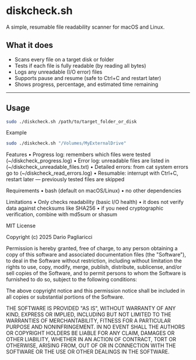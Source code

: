 # diskcheck.sh

A simple, resumable file readability scanner for macOS and Linux.

## What it does

- Scans every file on a target disk or folder
- Tests if each file is fully readable (by reading all bytes)
- Logs any unreadable (I/O error) files
- Supports pause and resume (safe to Ctrl+C and restart later)
- Shows progress, percentage, and estimated time remaining

---

## Usage

```bash
sudo ./diskcheck.sh /path/to/target_folder_or_disk
```

Example

```bash
sudo ./diskcheck.sh "/Volumes/MyExternalDrive"
```

Features
	•	Progress log: remembers which files were tested (~/diskcheck_progress.log)
	•	Error log: unreadable files are listed in (~/diskcheck_unreadable_files.txt)
	•	Detailed errors: from cat system errors go to (~/diskcheck_read_errors.log)
	•	Resumable: interrupt with Ctrl+C, restart later — previously tested files are skipped


Requirements
	•	bash (default on macOS/Linux)
	•	no other dependencies

Limitations
	•	Only checks readability (basic I/O health)
	•	it does not verify data against checksums like SHA256
	•	if you need cryptographic verification, combine with md5sum or shasum

MIT License

Copyright (c) 2025 Dario Pagliaricci

Permission is hereby granted, free of charge, to any person obtaining a copy
of this software and associated documentation files (the "Software"), to deal
in the Software without restriction, including without limitation the rights
to use, copy, modify, merge, publish, distribute, sublicense, and/or sell
copies of the Software, and to permit persons to whom the Software is
furnished to do so, subject to the following conditions:

The above copyright notice and this permission notice shall be included in all
copies or substantial portions of the Software.

THE SOFTWARE IS PROVIDED "AS IS", WITHOUT WARRANTY OF ANY KIND, EXPRESS OR
IMPLIED, INCLUDING BUT NOT LIMITED TO THE WARRANTIES OF MERCHANTABILITY,
FITNESS FOR A PARTICULAR PURPOSE AND NONINFRINGEMENT. IN NO EVENT SHALL THE
AUTHORS OR COPYRIGHT HOLDERS BE LIABLE FOR ANY CLAIM, DAMAGES OR OTHER
LIABILITY, WHETHER IN AN ACTION OF CONTRACT, TORT OR OTHERWISE, ARISING FROM,
OUT OF OR IN CONNECTION WITH THE SOFTWARE OR THE USE OR OTHER DEALINGS IN THE
SOFTWARE.